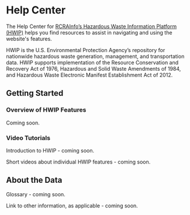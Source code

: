 # Help Center

The Help Center for [RCRAInfo’s Hazardous Waste Information Platform (HWIP)](https://rcrapublic.epa.gov/rcra-hwip/) helps you find resources to assist in navigating and using the website's features. 

HWIP is the U.S. Environmental Protection Agency’s repository for nationwide hazardous waste generation, management, and transportation data. HWIP supports implementation of the Resource Conservation and Recovery Act of 1976, Hazardous and Solid Waste Amendments of 1984, and Hazardous Waste Electronic Manifest Establishment Act of 2012.

## Getting Started

### Overview of HWIP Features

Coming soon.

### Video Tutorials

Introduction to HWIP - coming soon.

Short videos about individual HWIP features - coming soon.

## About the Data

Glossary - coming soon.

Link to other information, as applicable - coming soon.
